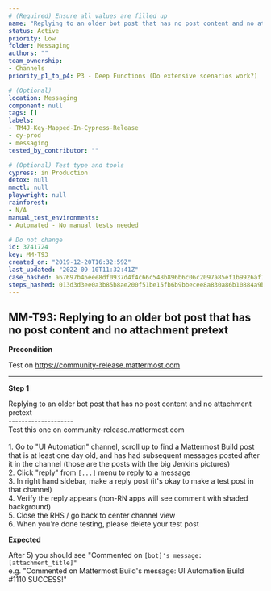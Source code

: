 ```yaml
---
# (Required) Ensure all values are filled up
name: "Replying to an older bot post that has no post content and no attachment pretext"
status: Active
priority: Low
folder: Messaging
authors: ""
team_ownership:
- Channels
priority_p1_to_p4: P3 - Deep Functions (Do extensive scenarios work?)

# (Optional)
location: Messaging
component: null
tags: []
labels:
- TM4J-Key-Mapped-In-Cypress-Release
- cy-prod
- messaging
tested_by_contributor: ""

# (Optional) Test type and tools
cypress: in Production
detox: null
mmctl: null
playwright: null
rainforest:
- N/A
manual_test_environments:
- Automated - No manual tests needed

# Do not change
id: 3741724
key: MM-T93
created_on: "2019-12-20T16:32:59Z"
last_updated: "2022-09-10T11:32:41Z"
case_hashed: a67697b46eee8df0937d4f4c66c548b896b6c06c2097a85ef1b9926af779c345da6748e895e23dd43bc80a90263edee9
steps_hashed: 013d3d3ee0a3b85b8ae200f51be15fb6b9bbecee8a830a86b10884a9b0b279d6e7e568ae72fb04228de43af661599c6c
---
```


<!-- (Auto-generated) Based on frontmatter's "key" and "name" -->

## MM-T93: Replying to an older bot post that has no post content and no attachment pretext

**Precondition**

Test on <https://community-release.mattermost.com>

---

**Step 1**

Replying to an older bot post that has no post content and no attachment pretext\
\--------------------\
Test this one on community-release.mattermost.com\
\
1\. Go to "UI Automation" channel, scroll up to find a Mattermost Build post that is at least one day old, and has had subsequent messages posted after it in the channel (those are the posts with the big Jenkins pictures)\
2\. Click "reply" from `[...]` menu to reply to a message\
3\. In right hand sidebar, make a reply post (it's okay to make a test post in that channel)\
4\. Verify the reply appears (non-RN apps will see comment with shaded background)\
5\. Close the RHS / go back to center channel view\
6\. When you're done testing, please delete your test post

**Expected**

After 5) you should see "Commented on `[bot]'s message: [attachment_title]"`\
e.g. "Commented on Mattermost Build's message: UI Automation Build #1110 SUCCESS!"
